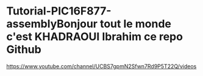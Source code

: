 # Tutorial-PIC16F877-assemblyBonjour tout le monde c'est KHADRAOUI Ibrahim ce repo Github 
https://www.youtube.com/channel/UCBS7gpmN2Sfwn7Rd9P5T22Q/videos
<!--stackedit_data:
eyJoaXN0b3J5IjpbMTEzMzM0OTExNl19
-->
